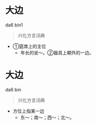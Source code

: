 # 大边
da6 bin1
> 兴化方言词典
- ①筵席上的主位
  - 年长的坐～。②器具上朝外的一边。

# 大边
da6 bin
> 兴化方言词典
- 方位上指某一边
  - 东～；南～；西～；北～。
